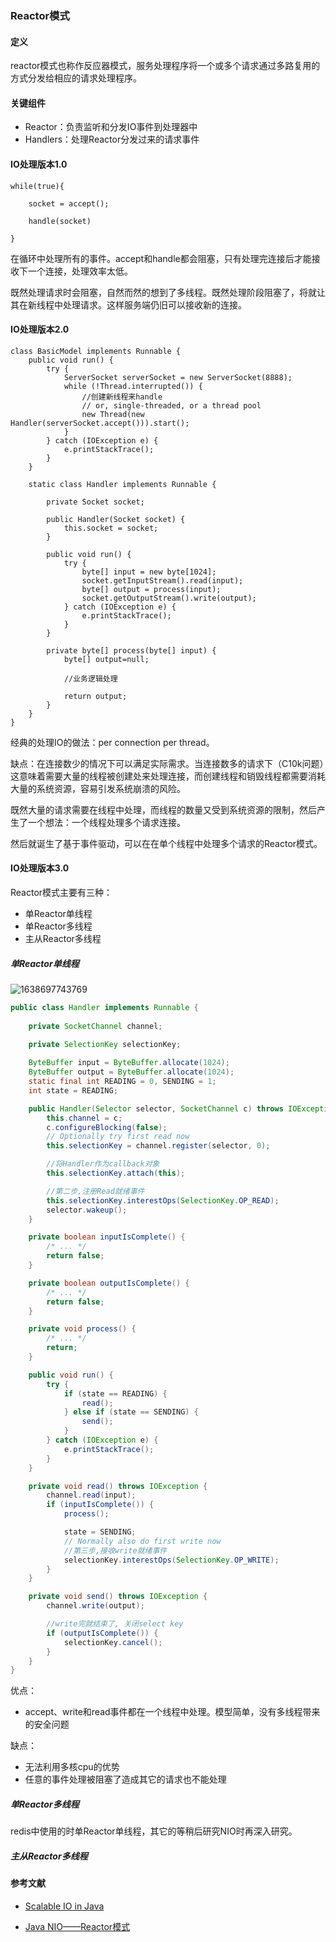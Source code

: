 ### Reactor模式

#### 定义

reactor模式也称作反应器模式，服务处理程序将一个或多个请求通过多路复用的方式分发给相应的请求处理程序。

#### 关键组件

- Reactor：负责监听和分发IO事件到处理器中
- Handlers：处理Reactor分发过来的请求事件

#### IO处理版本1.0

```
while(true){

    socket = accept();

    handle(socket)

}
```

在循环中处理所有的事件。accept和handle都会阻塞，只有处理完连接后才能接收下一个连接，处理效率太低。

既然处理请求时会阻塞，自然而然的想到了多线程。既然处理阶段阻塞了，将就让其在新线程中处理请求。这样服务端仍旧可以接收新的连接。

#### IO处理版本2.0

```
class BasicModel implements Runnable {
    public void run() {
        try {
            ServerSocket serverSocket = new ServerSocket(8888);
            while (!Thread.interrupted()) {
                //创建新线程来handle
                // or, single-threaded, or a thread pool
                new Thread(new Handler(serverSocket.accept())).start();
            }
        } catch (IOException e) {
            e.printStackTrace();
        }
    }

    static class Handler implements Runnable {
        
        private Socket socket;
        
        public Handler(Socket socket) {
            this.socket = socket; 
        }
        
        public void run() {
            try {
                byte[] input = new byte[1024];
                socket.getInputStream().read(input);
                byte[] output = process(input);
                socket.getOutputStream().write(output);
            } catch (IOException e) {
                e.printStackTrace();
            }
        }
        
        private byte[] process(byte[] input) {
            byte[] output=null;
            
            //业务逻辑处理
            
            return output;
        }
    }
}
```

经典的处理IO的做法：per connection per thread。

缺点：在连接数少的情况下可以满足实际需求。当连接数多的请求下（C10k问题）这意味着需要大量的线程被创建处来处理连接，而创建线程和销毁线程都需要消耗大量的系统资源，容易引发系统崩溃的风险。

既然大量的请求需要在线程中处理，而线程的数量又受到系统资源的限制，然后产生了一个想法：一个线程处理多个请求连接。

然后就诞生了基于事件驱动，可以在在单个线程中处理多个请求的Reactor模式。

#### IO处理版本3.0

Reactor模式主要有三种：

- 单Reactor单线程
- 单Reactor多线程
- 主从Reactor多线程

##### 单Reactor单线程

![1638697743769](D:\学习\redis学习\assets\1638697743769.png)



```java
public class Handler implements Runnable {
    
    private SocketChannel channel;

    private SelectionKey selectionKey;
    
    ByteBuffer input = ByteBuffer.allocate(1024);
    ByteBuffer output = ByteBuffer.allocate(1024);
    static final int READING = 0, SENDING = 1;
    int state = READING;

    public Handler(Selector selector, SocketChannel c) throws IOException {
        this.channel = c;
        c.configureBlocking(false);
        // Optionally try first read now
        this.selectionKey = channel.register(selector, 0);

        //将Handler作为callback对象
        this.selectionKey.attach(this);

        //第二步,注册Read就绪事件
        this.selectionKey.interestOps(SelectionKey.OP_READ);
        selector.wakeup();
    }

    private boolean inputIsComplete() {
        /* ... */
        return false;
    }

    private boolean outputIsComplete() {
        /* ... */
        return false;
    }

    private void process() {
        /* ... */
        return;
    }

    public void run() {
        try {
            if (state == READING) {
                read();
            } else if (state == SENDING) {
                send();
            }
        } catch (IOException e) {
            e.printStackTrace();
        }
    }

    private void read() throws IOException {
        channel.read(input);
        if (inputIsComplete()) {
            process();

            state = SENDING;
            // Normally also do first write now
            //第三步,接收write就绪事件
            selectionKey.interestOps(SelectionKey.OP_WRITE);
        }
    }

    private void send() throws IOException {
        channel.write(output);

        //write完就结束了, 关闭select key
        if (outputIsComplete()) {
            selectionKey.cancel();
        }
    }
}
```

优点：

- accept、write和read事件都在一个线程中处理。模型简单，没有多线程带来的安全问题

缺点：

- 无法利用多核cpu的优势
- 任意的事件处理被阻塞了造成其它的请求也不能处理

##### 单Reactor多线程

redis中使用的时单Reactor单线程，其它的等稍后研究NIO时再深入研究。

##### 主从Reactor多线程



#### 参考文献

- [Scalable IO in Java](http://gee.cs.oswego.edu/dl/cpjslides/nio.pdf) 

- [Java NIO——Reactor模式](https://www.jianshu.com/p/2759a2374ed4)